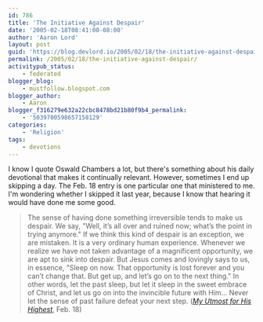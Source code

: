 ```yaml
---
id: 786
title: 'The Initiative Against Despair'
date: '2005-02-18T08:41:00-08:00'
author: 'Aaron Lord'
layout: post
guid: 'https://blog.devlord.io/2005/02/18/the-initiative-against-despair/'
permalink: /2005/02/18/the-initiative-against-despair/
activitypub_status:
    - federated
blogger_blog:
    - mustfollow.blogspot.com
blogger_author:
    - Aaron
blogger_f316279e632a22cbc8478bd21b80f9b4_permalink:
    - '5039700598657158129'
categories:
    - 'Religion'
tags:
    - devotions
---
```


I know I quote Oswald Chambers a lot, but there's something about his daily devotional that makes it continually relevant.  However, sometimes I end up skipping a day.  The Feb. 18 entry is one particular one that ministered to me.  I'm wondering whether I skipped it last year, because I know that hearing it would have done me some good.

> The sense of having done something irreversible tends to make us despair. We say, "Well, it’s all over and ruined now; what’s the point in trying anymore." If we think this kind of despair is an exception, we are mistaken. It is a very ordinary human experience. Whenever we realize we have not taken advantage of a magnificent opportunity, we are apt to sink into despair. But Jesus comes and lovingly says to us, in essence, "Sleep on now. That opportunity is lost forever and you can’t change that. But get up, and let’s go on to the next thing." In other words, let the past sleep, but let it sleep in the sweet embrace of Christ, and let us go on into the invincible future with Him...  Never let the sense of past failure defeat your next step. (<a href="http://www.gospelcom.net/rbc/utmost/02/18/"><i>My Utmost for His Highest</i></a>, Feb. 18)
